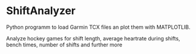 # ShiftAnalyzer
Python programm to load Garmin TCX files an plot them with MATPLOTLIB.

Analyze hockey games for shift length, average heartrate during shifts, bench times, number of shifts and further more
